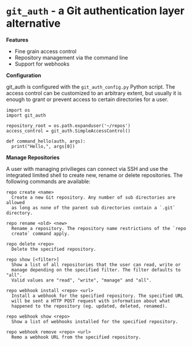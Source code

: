 # `git_auth` - a Git authentication layer alternative

__Features__

- Fine grain access control
- Repository management via the command line
- Support for webhooks

__Configuration__

git_auth is configured with the `git_auth_config.py` Python script. The
access control can be customized to an arbitrary extent, but usually it
is enough to grant or prevent access to certain directories for a user.

    import os
    import git_auth

    repository_root = os.path.expanduser('~/repos')
    access_control = git_auth.SimpleAccessControl()

    def command_hello(auth, args):
      print("Hello,", args[0])

__Manage Repositories__

A user with managing privilieges can connect via SSH and use the integrated
limited shell to create new, rename or delete repositories. The following
commands are available:

    repo create <name>
      Create a new Git repository. Any number of sub directories are allowed
      as long as none of the parent sub directories contain a `.git` directory.

    repo rename <old> <new>
      Rename a repository. The repository name restrictions of the `repo
      create` command apply.

    repo delete <repo>
      Delete the specified repository.

    repo show [<filter>]
      Show a list of all repositories that the user can read, write or
      manage depending on the specified filter. The filter defaults to "all".
      Valid values are "read", "write", "manage" and "all".

    repo webhook install <repo> <url>
      Install a webhook for the specified repository. The specified URL
      will be sent a HTTP POST request with information about what 
      happened to the repository (eg. updated, deleted, renamed).

    repo webhook show <repo>
      Show a list of webhooks installed for the specified repository.

    repo webhook remove <repo> <url>
      Remo a webhook URL from the specified repository.
